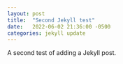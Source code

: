 ```yaml
---
layout: post
title:  "Second Jekyll test"
date:   2022-06-02 21:36:00 -0500
categories: jekyll update
---
```


A second test of adding a Jekyll post.